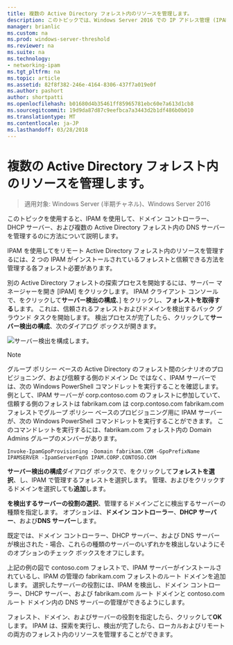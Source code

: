 ```yaml
---
title: 複数の Active Directory フォレスト内のリソースを管理します。
description: このトピックでは、Windows Server 2016 での IP アドレス管理 (IPAM) の管理ガイドの一部です。
manager: brianlic
ms.custom: na
ms.prod: windows-server-threshold
ms.reviewer: na
ms.suite: na
ms.technology:
- networking-ipam
ms.tgt_pltfrm: na
ms.topic: article
ms.assetid: 82f8f382-246e-4164-8306-437f7a019e0f
ms.author: pashort
author: shortpatti
ms.openlocfilehash: b01680d4b35461ff85965781ebc60e7a613d1cb8
ms.sourcegitcommit: 19d9da87d87c9eefbca7a3443d2b1df486b0b010
ms.translationtype: MT
ms.contentlocale: ja-JP
ms.lasthandoff: 03/28/2018
---
```

# <a name="manage-resources-in-multiple-active-directory-forests"></a>複数の Active Directory フォレスト内のリソースを管理します。

>適用対象: Windows Server (半期チャネル)、Windows Server 2016

このトピックを使用すると、IPAM を使用して、ドメイン コントローラー、DHCP サーバー、および複数の Active Directory フォレスト内の DNS サーバーを管理するのに方法について説明します。  
  
IPAM を使用してをリモート Active Directory フォレスト内のリソースを管理するには、2 つの IPAM がインストールされているフォレストと信頼できる方法を管理する各フォレスト必要があります。  
  
別の Active Directory フォレストの探索プロセスを開始するには、サーバー マネージャーを開き [IPAM] をクリックします。 IPAM クライアント コンソールで、をクリックして**サーバー検出の構成**、] をクリックし、**フォレストを取得する**します。 これは、信頼されるフォレストおよびドメインを検出するバック グラウンド タスクを開始します。 検出プロセスが完了したら、クリックして**サーバー検出の構成**、次のダイアログ ボックスが開きます。  
  
![サーバー検出を構成します。](../../media/Manage-Resources-in-Multiple-Active-Directory-Forests/ipam_serverdiscovery.jpg)  

>[!NOTE]
>グループ ポリシー ベースの Active Directory のフォレスト間のシナリオのプロビジョニング、および信頼する側のドメイン Dc ではなく、IPAM サーバーでは、次の Windows PowerShell コマンドレットを実行することを確認します。 例として、IPAM サーバーが corp.contoso.com のフォレストに参加していて、信頼する側のフォレストは fabrikam.com は corp.contoso.com fabrikam.com フォレストでグループ ポリシー ベースのプロビジョニング用に IPAM サーバーが、次の Windows PowerShell コマンドレットを実行することができます。 このコマンドレットを実行するには、fabrikam.com フォレスト内の Domain Admins グループのメンバーがあります。

    
    Invoke-IpamGpoProvisioning -Domain fabrikam.COM -GpoPrefixName IPAMSERVER -IpamServerFqdn IPAM.CORP.CONTOSO.COM
    

**サーバー検出の構成**ダイアログ ボックスで、をクリックして**フォレストを選択**、し、IPAM で管理するフォレストを選択します。 管理、およびをクリックするドメインを選択しても**追加**します。

**を検出するサーバーの役割の選択**、管理するドメインごとに検出するサーバーの種類を指定します。 オプションは、**ドメイン コントローラー**、**DHCP サーバー**、および**DNS サーバー**します。

既定では、ドメイン コントローラー、DHCP サーバー、および DNS サーバーが検出された - 場合、これらの種類のサーバーのいずれかを検出しないようにそのオプションのチェック ボックスをオフにします。

上記の例の図で contoso.com フォレストで、IPAM サーバーがインストールされているし、IPAM の管理の fabrikam.com フォレストのルート ドメインを追加します。 選択したサーバーの役割には、IPAM を検出し、ドメイン コントローラー、DHCP サーバー、および fabrikam.com ルート ドメインと contoso.com ルート ドメイン内の DNS サーバーの管理ができるようにします。

フォレスト、ドメイン、およびサーバーの役割を指定したら、クリックして**OK**します。 IPAM は、探索を実行し、検出が完了したら、ローカルおよびリモートの両方のフォレスト内のリソースを管理することができます。
